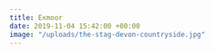 ```yaml
---
title: Exmoor
date: 2019-11-04 15:42:00 +00:00
image: "/uploads/the-stag-devon-countryside.jpg"
---
```

